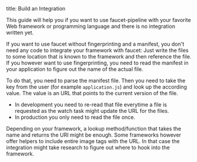 title: Build an Integration

This guide will help you if you want to use faucet-pipeline with your favorite
Web framework or programming language and there is no integration written yet.

If you want to use faucet without fingerprinting and a manifest, you don't need
any code to integrate your framework with faucet: Just write the files to some
location that is known to the framework and then reference the file. If you
however want to use fingerprinting, you need to read the manifest in your
application to figure out the name of the actual file.

To do that, you need to parse the manifest file. Then you need to take the key
from the user (for example `application.js`) and look up the according value.
The value is an URL that points to the current version of the file.

* In development you need to re-read that file everytime a file is requested as
    the watch task might update the URL for the files.
* In production you only need to read the file once.

Depending on your framework, a lookup method/function that takes the name and
returns the URI might be enough. Some frameworks however offer helpers to
include entire image tags with the URL. In that case the integration might take
research to figure out where to hook into the framework.
